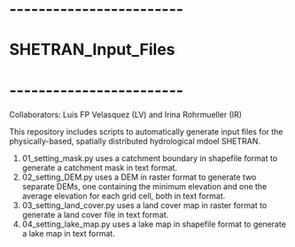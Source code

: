 # ------------------------
#  SHETRAN_Input_Files
# ------------------------

Collaborators: Luis FP Velasquez (LV) and Irina Rohrmueller (IR)

This repository includes scripts to automatically generate input files for the physically-based, spatially distributed hydrological mdoel SHETRAN.

  1. 01_setting_mask.py uses a catchment boundary in shapefile format to generate a catchment mask in text format.
  2. 02_setting_DEM.py uses a DEM in raster format to generate two separate DEMs, one containing the minimum elevation and one the average elevation for each grid cell, both in text format.
  3. 03_setting_land_cover.py uses a land cover map in raster format to generate a land cover file in text format.
  4. 04_setting_lake_map.py uses a lake map in shapefile format to generate a lake map in text format.
